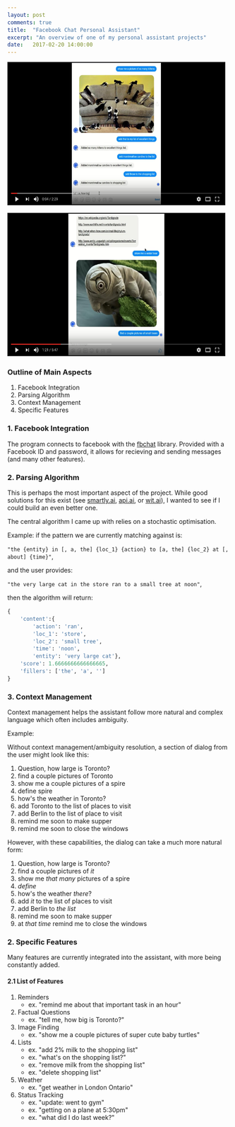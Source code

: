 ```yaml
---
layout: post
comments: true
title:  "Facebook Chat Personal Assistant"
excerpt: "An overview of one of my personal assistant projects"
date:   2017-02-20 14:00:00
---
```


<a href="https://youtu.be/KBm4l_H2w2Q" target="_blank"><img src="https://raw.githubusercontent.com/tannerbohn/tannerbohn.github.io/master/assets/TABAISEC_youtube_2.png" alt="github" width="490" height="320" border="2" /></a>

<a href="https://youtu.be/FaXwIe6RNyg" target="_blank"><img src="https://raw.githubusercontent.com/tannerbohn/tannerbohn.github.io/master/assets/TABAISEC_youtube_1.png" alt="github" width="490" height="320" border="2" /></a>



### Outline of Main Aspects

1. Facebook Integration
2. Parsing Algorithm
3. Context Management
4. Specific Features

### 1. Facebook Integration

The program connects to facebook with the [fbchat](https://github.com/carpedm20/fbchat) library. Provided with a Facebook ID and password, it allows for recieving and sending messages (and many other features).

### 2. Parsing Algorithm

This is perhaps the most important aspect of the project. While good solutions for this exist (see [smartly.ai](https://smartly.ai), [api.ai](https://api.ai), or [wit.ai](https://wit.ai)), I wanted to see if I could build an even better one.

The central algorithm I came up with relies on a stochastic optimisation.

Example: if the pattern we are currently matching against is:

`"the {entity} in [, a, the] {loc_1} {action} to [a, the] {loc_2} at [, about] {time}"`,

and the user provides:

`"the very large cat in the store ran to a small tree at noon"`,

then the algorithm will return:

```python
{
    'content':{
        'action': 'ran',
        'loc_1': 'store',
        'loc_2': 'small tree',
        'time': 'noon',
        'entity': 'very large cat'},
    'score': 1.6666666666666665,
    'fillers': ['the', 'a', '']
}
```

### 3. Context Management

Context management helps the assistant follow more natural and complex language which often includes ambiguity.

Example:


Without context management/ambiguity resolution, a section of dialog from the user might look like this:

1. Question, how large is Toronto?
2. find a couple pictures of Toronto
3. show me a couple pictures of a spire
4. define spire
5. how's the weather in Toronto?
6. add Toronto to the list of places to visit
7. add Berlin to the list of place to visit
8. remind me soon to make supper
9. remind me soon to close the windows

However, with these capabilities, the dialog can take a much more natural form:

1. Question, how large is Toronto?
2. find a couple pictures of *it*
3. show me *that many* pictures of a spire
4. *define*
5. how's the weather *there*?
6. add *it* to the list of places to visit
7. add Berlin to *the list*
8. remind me soon to make supper
9. at *that time* remind me to close the windows


### 2. Specific Features

Many features are currently integrated into the assistant, with more being constantly added.

#### 2.1 List of Features

1. Reminders
    * ex. "remind me about that important task in an hour"
2. Factual Questions
    * ex. "tell me, how big is Toronto?"
3. Image Finding
    * ex. "show me a couple pictures of super cute baby turtles"
4. Lists
    * ex. "add 2% milk to the shopping list"
    * ex. "what's on the shopping list?"
    * ex. "remove milk from the shopping list"
    * ex. "delete shopping list"
5. Weather
    * ex. "get weather in London Ontario"
6. Status Tracking
    * ex. "update: went to gym"
    * ex. "getting on a plane at 5:30pm"
    * ex. "what did I do last week?"
